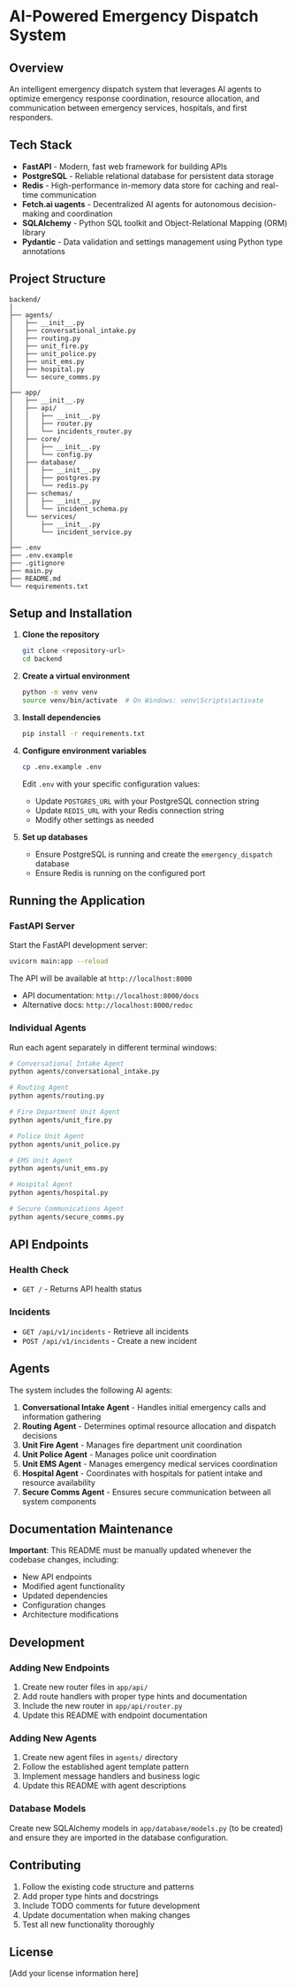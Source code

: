 # AI-Powered Emergency Dispatch System

## Overview

An intelligent emergency dispatch system that leverages AI agents to optimize emergency response coordination, resource allocation, and communication between emergency services, hospitals, and first responders.

## Tech Stack

- **FastAPI** - Modern, fast web framework for building APIs
- **PostgreSQL** - Reliable relational database for persistent data storage
- **Redis** - High-performance in-memory data store for caching and real-time communication
- **Fetch.ai uagents** - Decentralized AI agents for autonomous decision-making and coordination
- **SQLAlchemy** - Python SQL toolkit and Object-Relational Mapping (ORM) library
- **Pydantic** - Data validation and settings management using Python type annotations

## Project Structure

```
backend/
│
├── agents/
│   ├── __init__.py
│   ├── conversational_intake.py
│   ├── routing.py
│   ├── unit_fire.py
│   ├── unit_police.py
│   ├── unit_ems.py
│   ├── hospital.py
│   └── secure_comms.py
│
├── app/
│   ├── __init__.py
│   ├── api/
│   │   ├── __init__.py
│   │   ├── router.py
│   │   └── incidents_router.py
│   ├── core/
│   │   ├── __init__.py
│   │   └── config.py
│   ├── database/
│   │   ├── __init__.py
│   │   ├── postgres.py
│   │   └── redis.py
│   ├── schemas/
│   │   ├── __init__.py
│   │   └── incident_schema.py
│   └── services/
│       ├── __init__.py
│       └── incident_service.py
│
├── .env
├── .env.example
├── .gitignore
├── main.py
├── README.md
└── requirements.txt
```

## Setup and Installation

1. **Clone the repository**
   ```bash
   git clone <repository-url>
   cd backend
   ```

2. **Create a virtual environment**
   ```bash
   python -m venv venv
   source venv/bin/activate  # On Windows: venv\Scripts\activate
   ```

3. **Install dependencies**
   ```bash
   pip install -r requirements.txt
   ```

4. **Configure environment variables**
   ```bash
   cp .env.example .env
   ```
   Edit `.env` with your specific configuration values:
   - Update `POSTGRES_URL` with your PostgreSQL connection string
   - Update `REDIS_URL` with your Redis connection string
   - Modify other settings as needed

5. **Set up databases**
   - Ensure PostgreSQL is running and create the `emergency_dispatch` database
   - Ensure Redis is running on the configured port

## Running the Application

### FastAPI Server

Start the FastAPI development server:
```bash
uvicorn main:app --reload
```

The API will be available at `http://localhost:8000`

- API documentation: `http://localhost:8000/docs`
- Alternative docs: `http://localhost:8000/redoc`

### Individual Agents

Run each agent separately in different terminal windows:

```bash
# Conversational Intake Agent
python agents/conversational_intake.py

# Routing Agent
python agents/routing.py

# Fire Department Unit Agent
python agents/unit_fire.py

# Police Unit Agent
python agents/unit_police.py

# EMS Unit Agent
python agents/unit_ems.py

# Hospital Agent
python agents/hospital.py

# Secure Communications Agent
python agents/secure_comms.py
```

## API Endpoints

<!-- TODO: Document all API endpoints with request/response examples -->

### Health Check
- `GET /` - Returns API health status

### Incidents
- `GET /api/v1/incidents` - Retrieve all incidents
- `POST /api/v1/incidents` - Create a new incident

## Agents

<!-- TODO: Describe each agent's role and responsibilities -->

The system includes the following AI agents:

1. **Conversational Intake Agent** - Handles initial emergency calls and information gathering
2. **Routing Agent** - Determines optimal resource allocation and dispatch decisions
3. **Unit Fire Agent** - Manages fire department unit coordination
4. **Unit Police Agent** - Manages police unit coordination
5. **Unit EMS Agent** - Manages emergency medical services coordination
6. **Hospital Agent** - Coordinates with hospitals for patient intake and resource availability
7. **Secure Comms Agent** - Ensures secure communication between all system components

## Documentation Maintenance

**Important**: This README must be manually updated whenever the codebase changes, including:
- New API endpoints
- Modified agent functionality
- Updated dependencies
- Configuration changes
- Architecture modifications

## Development

### Adding New Endpoints

1. Create new router files in `app/api/`
2. Add route handlers with proper type hints and documentation
3. Include the new router in `app/api/router.py`
4. Update this README with endpoint documentation

### Adding New Agents

1. Create new agent files in `agents/` directory
2. Follow the established agent template pattern
3. Implement message handlers and business logic
4. Update this README with agent descriptions

### Database Models

Create new SQLAlchemy models in `app/database/models.py` (to be created) and ensure they are imported in the database configuration.

## Contributing

1. Follow the existing code structure and patterns
2. Add proper type hints and docstrings
3. Include TODO comments for future development
4. Update documentation when making changes
5. Test all new functionality thoroughly

## License

[Add your license information here]
